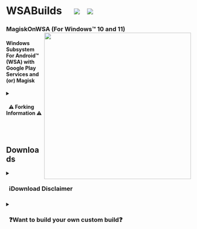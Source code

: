 # WSABuilds &nbsp; &nbsp; <img src="https://img.shields.io/github/downloads/MustardChef/WSABuilds/total?label=Total%20Downloads&style=for-the-badge"/> &nbsp; [<img src="https://img.shields.io/badge/XDA%20Developers-WSABuilds-EA7100?style=for-the-badge&logoColor=white&logo=XDA-Developers" />](https://forum.xda-developers.com/t/wsabuilds-latest-windows-subsystem-for-android-wsa-builds-for-windows-10-and-11-with-magisk-and-google-play-store.4545087/)
### MagiskOnWSA (For Windows™ 10 and 11) [<img align="right" src="https://invidget.switchblade.xyz/2thee7zzHZ" style="width: 400px;"/>](https://discord.gg/2thee7zzHZ) 
#### Windows Subsystem For Android™ (WSA) with Google Play Services and (or) Magisk 

<details>     
   <summary><h4> &nbsp; ⚠️ Forking Information ⚠️<h4></summary>

| :exclamation: **Important:**  &nbsp;  `⚠️DO NOT FORK⚠️`               |
|------------------------------------------------------------------------|
|**This repository is designed specifically not to be forked. MagiskOnWSA and some of the various forks and clones that have sprung up on the platform (***potentially***) violate GitHub's Terms of Service due to abuse of GitHub Actions and have been ultimately warned, disabled or banned.**| 
|**We would like to say one thing: We respect the Terms and Conditions set out by Github to its users. MagiskOnWSA Builds are built using the MagiskOnWSALocal script, patched in the case of Windows 10 Builds and uploaded onto Github and hence do not rely on the use of Github Actions.**|
|**Therefore, don't fork this repository unless you're a developer and want to modify the code itself and/or want to contribute to this Github repository.**|
</details>  

&nbsp;

## Downloads
<details>     
   <summary><h3> &nbsp; ℹ️Download Disclaimer <h3></summary>
   
> **Warning** 
> ### :exclamation: **Important:**
>  ### Prebuilt Windows Subsystem For Android™ Builds for Windows™ 11 in [Releases](https://github.com/MustardChef/WSABuilds/releases) HAVE NOT been modified in anyway prior and subsequent to running the MagiskOnWSA script and upload to Github. 
> ### Prebuilt Windows Subsystem For Android™ Builds for Windows™ 10 in [Releases](https://github.com/MustardChef/WSABuilds/releases) ONLY have had AppxManifest.xml, icu.dll and WsaPatch.dll patched according to the WSAPatch guide before upload to Github.

> ### I will move to a more transparent method of building MagiskOnWSA builds soon, due to the overarching concerns with safety, transparancy and build integrity

> #### The same level of scrutiny should be applied with the Windows Subsystem For Android™ builds as with any other program that you download from the internet
</details>
      
 <details>     
   <summary><h3> &nbsp; ❓Want to build your own custom build❓ <h3></summary>
         
| :exclamation: **Important:**  &nbsp;  `⚠️DO NOT FORK⚠️`               |
|------------------------------------------------------------------------|
|**The repository shown in this is designed specifically not to be forked. MagiskOnWSA and some of the various forks and clones that have sprung up on the platform (***potentially***) violate GitHub's Terms of Service due to abuse of GitHub Actions and have been ultimately warned, disabled or banned.**| 
|**Therefore, don't fork this repository unless you're a developer and want to modify the code itself and/or want to contribute to the Github repository.**|
|**If you want to create your Custom Build, please follow the instructions set out clearly, to avoid the repo from being taken down as a result of a misuse of Github Actions due to the large number of forks.**|
      
---
#### **1. Check the versio